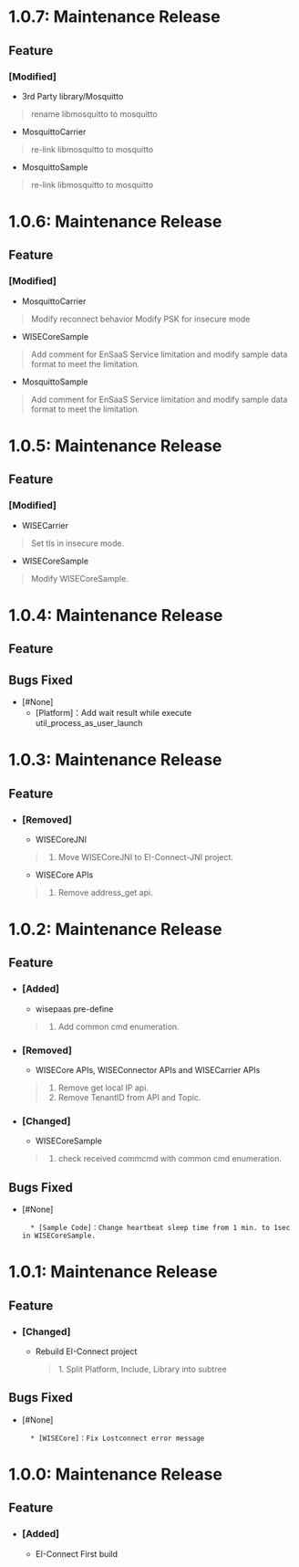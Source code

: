 # 1.0.7: Maintenance Release

## Feature
### [Modified]
  * 3rd Party library/Mosquitto

  > rename libmosquitto to mosquitto

  * MosquittoCarrier

  > re-link libmosquitto to mosquitto

  * MosquittoSample

  > re-link libmosquitto to mosquitto

# 1.0.6: Maintenance Release

## Feature
### [Modified]

  * MosquittoCarrier

  > Modify reconnect behavior
  > Modify PSK for insecure mode

  * WISECoreSample

  > Add comment for EnSaaS Service limitation and modify sample data format to meet the limitation.

  * MosquittoSample

  > Add comment for EnSaaS Service limitation and modify sample data format to meet the limitation.

# 1.0.5: Maintenance Release

## Feature
### [Modified]

  * WISECarrier

  > Set tls in insecure mode.

  * WISECoreSample

  > Modify WISECoreSample.

# 1.0.4: Maintenance Release

## Feature

## Bugs Fixed

* [#None]
  * [Platform]：Add wait result while execute util_process_as_user_launch  

# 1.0.3: Maintenance Release

## Feature
* ### [Removed]

  * WISECoreJNI

  >1. Move WISECoreJNI to EI-Connect-JNI project.

  * WISECore APIs

  >1. Remove address_get api.

# 1.0.2: Maintenance Release

## Feature
* ### [Added]
  * wisepaas pre-define

  >1.  Add common cmd enumeration.

* ### [Removed]
  * WISECore APIs, WISEConnector APIs and WISECarrier APIs

  >1. Remove get local IP api.
  >2. Remove TenantID from API and Topic.

* ### [Changed]
  * WISECoreSample

  >1. check received commcmd with common cmd enumeration.

## Bugs Fixed
* [#None]

        * [Sample Code]：Change heartbeat sleep time from 1 min. to 1sec in WISECoreSample.

# 1.0.1: Maintenance Release
 
## Feature
* ### [Changed]

    * Rebuild EI-Connect project
    
        >1\. Split Platform, Include, Library into subtree
        
## Bugs Fixed
* [#None]

        * [WISECore]：Fix Lostconnect error message

# 1.0.0: Maintenance Release
 
## Feature
* ### [Added]

    * EI-Connect First build
